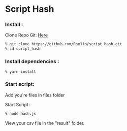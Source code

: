 # Script Hash

### Install :

Clone Repo Git: [Here](https://github.com/Rom1io/script_hash)

```zsh
% git clone https://github.com/Rom1io/script_hash.git
% cd script_hash
```
### Install dependencies :

```zsh
% yarn install
```
### Start script:

Add you're files in files folder

Start Script :  
```zsh
% node hash.js
```

View your csv file in the "result" folder.